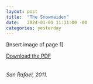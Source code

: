 ```yaml
---
layout: post
title:  "The Snowmaiden"
date:   2024-01-01 11:11:00 -00
categories: yesterday
---
```


[Insert image of page 1]

[Download the PDF](/assets/TheSnowmaiden.pdf)
<br/>
<br/>
<br/>
*San Rafael, 2011.*

